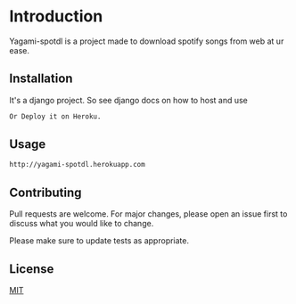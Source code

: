 # Introduction

Yagami-spotdl is a project made to download spotify songs from web at ur ease.

## Installation

It's a django project. So see django docs on how to host and use

```bash
Or Deploy it on Heroku.
```

## Usage

```bash
http://yagami-spotdl.herokuapp.com
```

## Contributing
Pull requests are welcome. For major changes, please open an issue first to discuss what you would like to change.

Please make sure to update tests as appropriate.

## License
[MIT](https://choosealicense.com/licenses/mit/)
